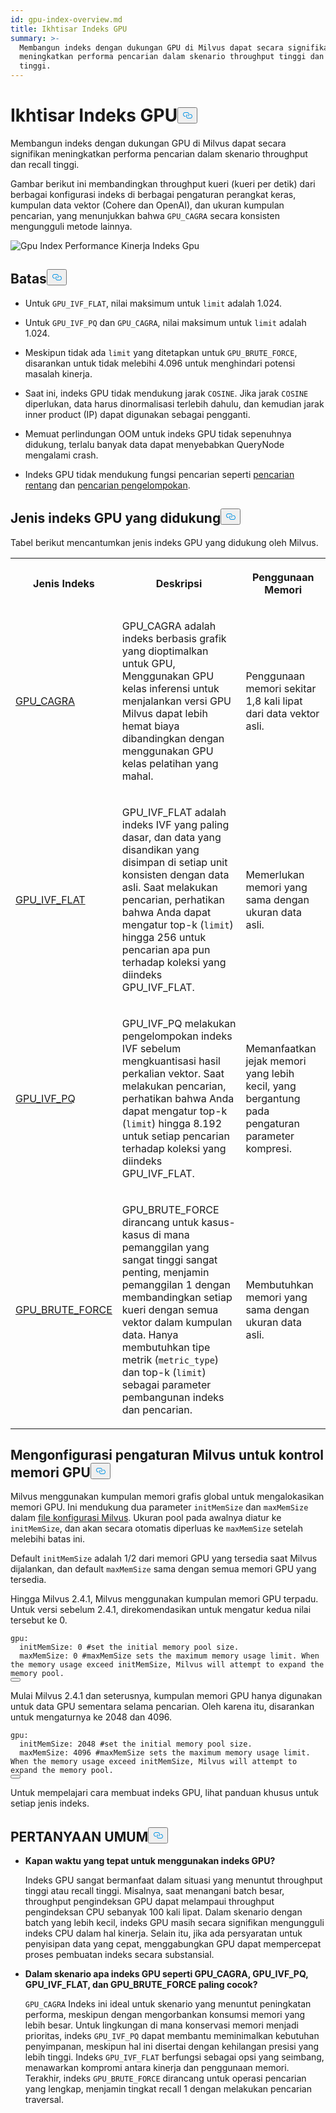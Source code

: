 ```yaml
---
id: gpu-index-overview.md
title: Ikhtisar Indeks GPU
summary: >-
  Membangun indeks dengan dukungan GPU di Milvus dapat secara signifikan
  meningkatkan performa pencarian dalam skenario throughput tinggi dan recall
  tinggi.
---
```

<h1 id="GPU-Index-Overview" class="common-anchor-header">Ikhtisar Indeks GPU<button data-href="#GPU-Index-Overview" class="anchor-icon" translate="no">
      <svg translate="no"
        aria-hidden="true"
        focusable="false"
        height="20"
        version="1.1"
        viewBox="0 0 16 16"
        width="16"
      >
        <path
          fill="#0092E4"
          fill-rule="evenodd"
          d="M4 9h1v1H4c-1.5 0-3-1.69-3-3.5S2.55 3 4 3h4c1.45 0 3 1.69 3 3.5 0 1.41-.91 2.72-2 3.25V8.59c.58-.45 1-1.27 1-2.09C10 5.22 8.98 4 8 4H4c-.98 0-2 1.22-2 2.5S3 9 4 9zm9-3h-1v1h1c1 0 2 1.22 2 2.5S13.98 12 13 12H9c-.98 0-2-1.22-2-2.5 0-.83.42-1.64 1-2.09V6.25c-1.09.53-2 1.84-2 3.25C6 11.31 7.55 13 9 13h4c1.45 0 3-1.69 3-3.5S14.5 6 13 6z"
        ></path>
      </svg>
    </button></h1><p>Membangun indeks dengan dukungan GPU di Milvus dapat secara signifikan meningkatkan performa pencarian dalam skenario throughput dan recall tinggi.</p>
<p>Gambar berikut ini membandingkan throughput kueri (kueri per detik) dari berbagai konfigurasi indeks di berbagai pengaturan perangkat keras, kumpulan data vektor (Cohere dan OpenAI), dan ukuran kumpulan pencarian, yang menunjukkan bahwa <code translate="no">GPU_CAGRA</code> secara konsisten mengungguli metode lainnya.</p>
<p>
  
   <span class="img-wrapper"> <img translate="no" src="/docs/v2.5.x/assets/gpu-index-performance.png" alt="Gpu Index Performance" class="doc-image" id="gpu-index-performance" />
   </span> <span class="img-wrapper"> <span>Kinerja Indeks Gpu</span> </span></p>
<h2 id="Limits" class="common-anchor-header">Batas<button data-href="#Limits" class="anchor-icon" translate="no">
      <svg translate="no"
        aria-hidden="true"
        focusable="false"
        height="20"
        version="1.1"
        viewBox="0 0 16 16"
        width="16"
      >
        <path
          fill="#0092E4"
          fill-rule="evenodd"
          d="M4 9h1v1H4c-1.5 0-3-1.69-3-3.5S2.55 3 4 3h4c1.45 0 3 1.69 3 3.5 0 1.41-.91 2.72-2 3.25V8.59c.58-.45 1-1.27 1-2.09C10 5.22 8.98 4 8 4H4c-.98 0-2 1.22-2 2.5S3 9 4 9zm9-3h-1v1h1c1 0 2 1.22 2 2.5S13.98 12 13 12H9c-.98 0-2-1.22-2-2.5 0-.83.42-1.64 1-2.09V6.25c-1.09.53-2 1.84-2 3.25C6 11.31 7.55 13 9 13h4c1.45 0 3-1.69 3-3.5S14.5 6 13 6z"
        ></path>
      </svg>
    </button></h2><ul>
<li><p>Untuk <code translate="no">GPU_IVF_FLAT</code>, nilai maksimum untuk <code translate="no">limit</code> adalah 1.024.</p></li>
<li><p>Untuk <code translate="no">GPU_IVF_PQ</code> dan <code translate="no">GPU_CAGRA</code>, nilai maksimum untuk <code translate="no">limit</code> adalah 1.024.</p></li>
<li><p>Meskipun tidak ada <code translate="no">limit</code> yang ditetapkan untuk <code translate="no">GPU_BRUTE_FORCE</code>, disarankan untuk tidak melebihi 4.096 untuk menghindari potensi masalah kinerja.</p></li>
<li><p>Saat ini, indeks GPU tidak mendukung jarak <code translate="no">COSINE</code>. Jika jarak <code translate="no">COSINE</code> diperlukan, data harus dinormalisasi terlebih dahulu, dan kemudian jarak inner product (IP) dapat digunakan sebagai pengganti.</p></li>
<li><p>Memuat perlindungan OOM untuk indeks GPU tidak sepenuhnya didukung, terlalu banyak data dapat menyebabkan QueryNode mengalami crash.</p></li>
<li><p>Indeks GPU tidak mendukung fungsi pencarian seperti <a href="/docs/id/range-search.md">pencarian rentang</a> dan <a href="/docs/id/grouping-search.md">pencarian pengelompokan</a>.</p></li>
</ul>
<h2 id="Supported-GPU-index-types" class="common-anchor-header">Jenis indeks GPU yang didukung<button data-href="#Supported-GPU-index-types" class="anchor-icon" translate="no">
      <svg translate="no"
        aria-hidden="true"
        focusable="false"
        height="20"
        version="1.1"
        viewBox="0 0 16 16"
        width="16"
      >
        <path
          fill="#0092E4"
          fill-rule="evenodd"
          d="M4 9h1v1H4c-1.5 0-3-1.69-3-3.5S2.55 3 4 3h4c1.45 0 3 1.69 3 3.5 0 1.41-.91 2.72-2 3.25V8.59c.58-.45 1-1.27 1-2.09C10 5.22 8.98 4 8 4H4c-.98 0-2 1.22-2 2.5S3 9 4 9zm9-3h-1v1h1c1 0 2 1.22 2 2.5S13.98 12 13 12H9c-.98 0-2-1.22-2-2.5 0-.83.42-1.64 1-2.09V6.25c-1.09.53-2 1.84-2 3.25C6 11.31 7.55 13 9 13h4c1.45 0 3-1.69 3-3.5S14.5 6 13 6z"
        ></path>
      </svg>
    </button></h2><p>Tabel berikut mencantumkan jenis indeks GPU yang didukung oleh Milvus.</p>
<table>
   <tr>
     <th><p>Jenis Indeks</p></th>
     <th><p>Deskripsi</p></th>
     <th><p>Penggunaan Memori</p></th>
   </tr>
   <tr>
     <td><p><a href="/docs/id/gpu-cagra.md">GPU_CAGRA</a></p></td>
     <td><p>GPU_CAGRA adalah indeks berbasis grafik yang dioptimalkan untuk GPU, Menggunakan GPU kelas inferensi untuk menjalankan versi GPU Milvus dapat lebih hemat biaya dibandingkan dengan menggunakan GPU kelas pelatihan yang mahal.</p></td>
     <td><p>Penggunaan memori sekitar 1,8 kali lipat dari data vektor asli.</p></td>
   </tr>
   <tr>
     <td><p><a href="/docs/id/gpu-ivf-flat.md">GPU_IVF_FLAT</a></p></td>
     <td><p>GPU_IVF_FLAT adalah indeks IVF yang paling dasar, dan data yang disandikan yang disimpan di setiap unit konsisten dengan data asli. Saat melakukan pencarian, perhatikan bahwa Anda dapat mengatur top-k (<code translate="no">limit</code>) hingga 256 untuk pencarian apa pun terhadap koleksi yang diindeks GPU_IVF_FLAT.</p></td>
     <td><p>Memerlukan memori yang sama dengan ukuran data asli.</p></td>
   </tr>
   <tr>
     <td><p><a href="/docs/id/gpu-ivf-pq.md">GPU_IVF_PQ</a></p></td>
     <td><p>GPU_IVF_PQ melakukan pengelompokan indeks IVF sebelum mengkuantisasi hasil perkalian vektor. Saat melakukan pencarian, perhatikan bahwa Anda dapat mengatur top-k (<code translate="no">limit</code>) hingga 8.192 untuk setiap pencarian terhadap koleksi yang diindeks GPU_IVF_FLAT.</p></td>
     <td><p>Memanfaatkan jejak memori yang lebih kecil, yang bergantung pada pengaturan parameter kompresi.</p></td>
   </tr>
   <tr>
     <td><p><a href="/docs/id/gpu-brute-force.md">GPU_BRUTE_FORCE</a></p></td>
     <td><p>GPU_BRUTE_FORCE dirancang untuk kasus-kasus di mana pemanggilan yang sangat tinggi sangat penting, menjamin pemanggilan 1 dengan membandingkan setiap kueri dengan semua vektor dalam kumpulan data. Hanya membutuhkan tipe metrik (<code translate="no">metric_type</code>) dan top-k (<code translate="no">limit</code>) sebagai parameter pembangunan indeks dan pencarian.</p></td>
     <td><p>Membutuhkan memori yang sama dengan ukuran data asli.</p></td>
   </tr>
</table>
<h2 id="Configure-Milvus-settings-for-GPU-memory-control" class="common-anchor-header">Mengonfigurasi pengaturan Milvus untuk kontrol memori GPU<button data-href="#Configure-Milvus-settings-for-GPU-memory-control" class="anchor-icon" translate="no">
      <svg translate="no"
        aria-hidden="true"
        focusable="false"
        height="20"
        version="1.1"
        viewBox="0 0 16 16"
        width="16"
      >
        <path
          fill="#0092E4"
          fill-rule="evenodd"
          d="M4 9h1v1H4c-1.5 0-3-1.69-3-3.5S2.55 3 4 3h4c1.45 0 3 1.69 3 3.5 0 1.41-.91 2.72-2 3.25V8.59c.58-.45 1-1.27 1-2.09C10 5.22 8.98 4 8 4H4c-.98 0-2 1.22-2 2.5S3 9 4 9zm9-3h-1v1h1c1 0 2 1.22 2 2.5S13.98 12 13 12H9c-.98 0-2-1.22-2-2.5 0-.83.42-1.64 1-2.09V6.25c-1.09.53-2 1.84-2 3.25C6 11.31 7.55 13 9 13h4c1.45 0 3-1.69 3-3.5S14.5 6 13 6z"
        ></path>
      </svg>
    </button></h2><p>Milvus menggunakan kumpulan memori grafis global untuk mengalokasikan memori GPU. Ini mendukung dua parameter <code translate="no">initMemSize</code> dan <code translate="no">maxMemSize</code> dalam <a href="https://github.com/milvus-io/milvus/blob/master/configs/milvus.yaml#L767-L769">file konfigurasi Milvus</a>. Ukuran pool pada awalnya diatur ke <code translate="no">initMemSize</code>, dan akan secara otomatis diperluas ke <code translate="no">maxMemSize</code> setelah melebihi batas ini.</p>
<p>Default <code translate="no">initMemSize</code> adalah 1/2 dari memori GPU yang tersedia saat Milvus dijalankan, dan default <code translate="no">maxMemSize</code> sama dengan semua memori GPU yang tersedia.</p>
<p>Hingga Milvus 2.4.1, Milvus menggunakan kumpulan memori GPU terpadu. Untuk versi sebelum 2.4.1, direkomendasikan untuk mengatur kedua nilai tersebut ke 0.</p>
<pre><code translate="no" class="language-plaintext">gpu:
  initMemSize: 0 #set the initial memory pool size.
  maxMemSize: 0 #maxMemSize sets the maximum memory usage limit. When the memory usage exceed initMemSize, Milvus will attempt to expand the memory pool. 
<button class="copy-code-btn"></button></code></pre>
<p>Mulai Milvus 2.4.1 dan seterusnya, kumpulan memori GPU hanya digunakan untuk data GPU sementara selama pencarian. Oleh karena itu, disarankan untuk mengaturnya ke 2048 dan 4096.</p>
<pre><code translate="no" class="language-plaintext">gpu:
  initMemSize: 2048 #set the initial memory pool size.
  maxMemSize: 4096 #maxMemSize sets the maximum memory usage limit. When the memory usage exceed initMemSize, Milvus will attempt to expand the memory pool. 
<button class="copy-code-btn"></button></code></pre>
<p>Untuk mempelajari cara membuat indeks GPU, lihat panduan khusus untuk setiap jenis indeks.</p>
<h2 id="FAQ" class="common-anchor-header">PERTANYAAN UMUM<button data-href="#FAQ" class="anchor-icon" translate="no">
      <svg translate="no"
        aria-hidden="true"
        focusable="false"
        height="20"
        version="1.1"
        viewBox="0 0 16 16"
        width="16"
      >
        <path
          fill="#0092E4"
          fill-rule="evenodd"
          d="M4 9h1v1H4c-1.5 0-3-1.69-3-3.5S2.55 3 4 3h4c1.45 0 3 1.69 3 3.5 0 1.41-.91 2.72-2 3.25V8.59c.58-.45 1-1.27 1-2.09C10 5.22 8.98 4 8 4H4c-.98 0-2 1.22-2 2.5S3 9 4 9zm9-3h-1v1h1c1 0 2 1.22 2 2.5S13.98 12 13 12H9c-.98 0-2-1.22-2-2.5 0-.83.42-1.64 1-2.09V6.25c-1.09.53-2 1.84-2 3.25C6 11.31 7.55 13 9 13h4c1.45 0 3-1.69 3-3.5S14.5 6 13 6z"
        ></path>
      </svg>
    </button></h2><ul>
<li><p><strong>Kapan waktu yang tepat untuk menggunakan indeks GPU?</strong></p>
<p>Indeks GPU sangat bermanfaat dalam situasi yang menuntut throughput tinggi atau recall tinggi. Misalnya, saat menangani batch besar, throughput pengindeksan GPU dapat melampaui throughput pengindeksan CPU sebanyak 100 kali lipat. Dalam skenario dengan batch yang lebih kecil, indeks GPU masih secara signifikan mengungguli indeks CPU dalam hal kinerja. Selain itu, jika ada persyaratan untuk penyisipan data yang cepat, menggabungkan GPU dapat mempercepat proses pembuatan indeks secara substansial.</p></li>
<li><p><strong>Dalam skenario apa indeks GPU seperti GPU_CAGRA, GPU_IVF_PQ, GPU_IVF_FLAT, dan GPU_BRUTE_FORCE paling cocok?</strong></p>
<p><code translate="no">GPU_CAGRA</code> Indeks ini ideal untuk skenario yang menuntut peningkatan performa, meskipun dengan mengorbankan konsumsi memori yang lebih besar. Untuk lingkungan di mana konservasi memori menjadi prioritas, indeks <code translate="no">GPU_IVF_PQ</code> dapat membantu meminimalkan kebutuhan penyimpanan, meskipun hal ini disertai dengan kehilangan presisi yang lebih tinggi. Indeks <code translate="no">GPU_IVF_FLAT</code> berfungsi sebagai opsi yang seimbang, menawarkan kompromi antara kinerja dan penggunaan memori. Terakhir, indeks <code translate="no">GPU_BRUTE_FORCE</code> dirancang untuk operasi pencarian yang lengkap, menjamin tingkat recall 1 dengan melakukan pencarian traversal.</p></li>
</ul>
